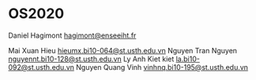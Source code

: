 # OS2020

Daniel Hagimont
hagimont@enseeiht.fr

Mai Xuan Hieu  		hieumx.bi10-064@st.usth.edu.vn
Nguyen Tran Nguyen 	nguyennt.bi10-128@st.usth.edu.vn
Ly Anh Kiet kiet	la.bi10-092@st.usth.edu.vn
Nguyen Quang Vinh 	vinhnq.bi10-195@st.usth.edu.vn

